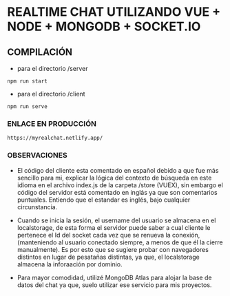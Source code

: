 # REALTIME CHAT UTILIZANDO VUE + NODE + MONGODB + SOCKET.IO

## COMPILACIÓN


* para el directorio /server
```
npm run start
```

* para el directorio /client
```
npm run serve
```


### ENLACE EN PRODUCCIÓN
```
https://myrealchat.netlify.app/
```

### OBSERVACIONES

* El código del cliente esta comentado en español debido a que fue más sencillo para mi, explicar la lógica del contexto de búsqueda en este idioma en el archivo index.js de la carpeta /store (VUEX), sin embargo el código del servidor está comentado en inglás ya que son comentarios puntuales. Entiendo que el estandar es inglés, bajo cualquier circunstancia.

* Cuando se inicia la sesión, el username del usuario se almacena en el localstorage, de esta forma el servidor puede saber a cual cliente le pertenece el Id del socket cada vez que se renueva la conexión, (manteniendo al usuario conectado siempre, a menos de que él la cierre manualmente). 
Es por esto que se sugiere probar con navegadores distintos en lugar de pesatañas distintas, ya que, el localstorage almacena la inforaación por dominio.

* Para mayor comodidad, utilizé MongoDB Atlas para alojar la base de datos del chat ya que, suelo utilizar ese servicio para mis proyectos.
